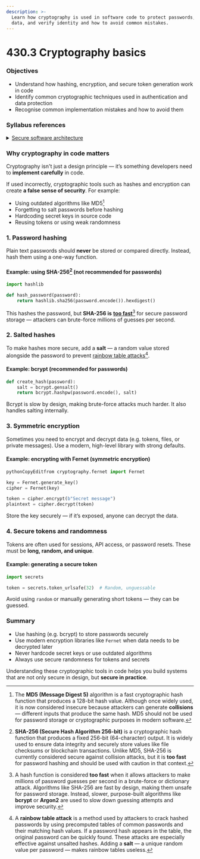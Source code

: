 ```yaml
---
description: >-
  Learn how cryptography is used in software code to protect passwords, secure
  data, and verify identity and how to avoid common mistakes.
---
```


# 430.3 Cryptography basics

### Objectives

* Understand how hashing, encryption, and secure token generation work in code
* Identify common cryptographic techniques used in authentication and data protection
* Recognise common implementation mistakes and how to avoid them

### Syllabus references

<details>

<summary><a href="https://curriculum.nsw.edu.au/learning-areas/tas/software-engineering-11-12-2022/content/year-12/fa039e749d">Secure software architecture</a></summary>

* Use and explain the contribution of cryptography and sandboxing to the ‘security by design’ approach in the development of software solutions
* Design, develop and implement secure code to minimise vulnerabilities in user action controls, including:\
  – broken authentication\
  – session management flaws

</details>

### Why cryptography in code matters

Cryptography isn't just a design principle — it’s something developers need to **implement carefully** in code.

If used incorrectly, cryptographic tools such as hashes and encryption can create **a false sense of security**. For example:

* Using outdated algorithms like MD5[^1]
* Forgetting to salt passwords before hashing
* Hardcoding secret keys in source code
* Reusing tokens or using weak randomness

### 1. Password hashing

Plain text passwords should **never** be stored or compared directly. Instead, hash them using a one-way function.

#### Example: using SHA-256[^2] (not recommended for passwords)

```python
import hashlib

def hash_password(password):
    return hashlib.sha256(password.encode()).hexdigest()
```

This hashes the password, but **SHA-256 is** [**too fast**](#user-content-fn-3)[^3] for secure password storage — attackers can brute-force millions of guesses per second.

### 2. Salted hashes

To make hashes more secure, add a **salt** — a random value stored alongside the password to prevent [rainbow table attacks](#user-content-fn-4)[^4].

#### Example: bcrypt (recommended for passwords)

```python
def create_hash(password):
    salt = bcrypt.gensalt()
    return bcrypt.hashpw(password.encode(), salt)
```

Bcrypt is slow by design, making brute-force attacks much harder. It also handles salting internally.

### 3. Symmetric encryption

Sometimes you need to encrypt and decrypt data (e.g. tokens, files, or private messages). Use a modern, high-level library with strong defaults.

#### Example: encrypting with Fernet (symmetric encryption)

```python
pythonCopyEditfrom cryptography.fernet import Fernet

key = Fernet.generate_key()
cipher = Fernet(key)

token = cipher.encrypt(b"Secret message")
plaintext = cipher.decrypt(token)
```

Store the key securely — if it’s exposed, anyone can decrypt the data.

### 4. Secure tokens and randomness

Tokens are often used for sessions, API access, or password resets. These must be **long, random, and unique**.

#### Example: generating a secure token

```python
import secrets

token = secrets.token_urlsafe(32)  # Random, unguessable
```

Avoid using `random` or manually generating short tokens — they can be guessed.

### Summary

* Use hashing (e.g. bcrypt) to store passwords securely
* Use modern encryption libraries like `Fernet` when data needs to be decrypted later
* Never hardcode secret keys or use outdated algorithms
* Always use secure randomness for tokens and secrets

Understanding these cryptographic tools in code helps you build systems that are not only secure in design, but **secure in practice**.

[^1]: The **MD5 (Message Digest 5)** algorithm is a fast cryptographic hash function that produces a 128-bit hash value. Although once widely used, it is now considered insecure because attackers can generate **collisions** — different inputs that produce the same hash. MD5 should not be used for password storage or cryptographic purposes in modern software.

[^2]: **SHA-256 (Secure Hash Algorithm 256-bit)** is a cryptographic hash function that produces a fixed 256-bit (64-character) output. It is widely used to ensure data integrity and securely store values like file checksums or blockchain transactions. Unlike MD5, SHA-256 is currently considered secure against collision attacks, but it is **too fast** for password hashing and should be used with caution in that context.

[^3]: A hash function is considered **too fast** when it allows attackers to make millions of password guesses per second in a brute-force or dictionary attack. Algorithms like SHA-256 are fast by design, making them unsafe for password storage. Instead, slower, purpose-built algorithms like **bcrypt** or **Argon2** are used to slow down guessing attempts and improve security.

[^4]: A **rainbow table attack** is a method used by attackers to crack hashed passwords by using precomputed tables of common passwords and their matching hash values. If a password hash appears in the table, the original password can be quickly found. These attacks are especially effective against unsalted hashes. Adding a **salt** — a unique random value per password — makes rainbow tables useless.
